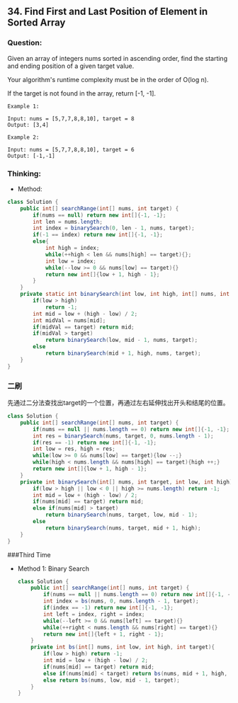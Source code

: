 ## 34. Find First and Last Position of Element in Sorted Array

### Question:
Given an array of integers nums sorted in ascending order, find the starting and ending position of a given target value.

Your algorithm's runtime complexity must be in the order of O(log n).

If the target is not found in the array, return [-1, -1].

```
Example 1:

Input: nums = [5,7,7,8,8,10], target = 8
Output: [3,4]

Example 2:

Input: nums = [5,7,7,8,8,10], target = 6
Output: [-1,-1]
```

### Thinking:
* Method:

```Java
class Solution {
    public int[] searchRange(int[] nums, int target) {
        if(nums == null) return new int[]{-1, -1};
        int len = nums.length;
        int index = binarySearch(0, len - 1, nums, target);
        if(-1 == index) return new int[]{-1, -1};
        else{
            int high = index;
            while(++high < len && nums[high] == target){};
            int low = index;
            while(--low >= 0 && nums[low] == target){}
            return new int[]{low + 1, high - 1};
        }
    }
    private static int binarySearch(int low, int high, int[] nums, int target){
        if(low > high)
            return -1;
        int mid = low + (high - low) / 2;
        int midVal = nums[mid];
        if(midVal == target) return mid;
        if(midVal > target)
            return binarySearch(low, mid - 1, nums, target);
        else
            return binarySearch(mid + 1, high, nums, target);
    }
}
```

### 二刷
先通过二分法查找出target的一个位置，再通过左右延伸找出开头和结尾的位置。

```Java
class Solution {
    public int[] searchRange(int[] nums, int target) {
        if(nums == null || nums.length == 0) return new int[]{-1, -1};
        int res = binarySearch(nums, target, 0, nums.length - 1);
        if(res == -1) return new int[]{-1, -1};
        int low = res, high = res;
        while(low >= 0 && nums[low] == target){low --;}
        while(high < nums.length && nums[high] == target){high ++;}
        return new int[]{low + 1, high - 1};
    }
    private int binarySearch(int[] nums, int target, int low, int high){
        if(low > high || low < 0 || high >= nums.length) return -1;
        int mid = low + (high - low) / 2;
        if(nums[mid] == target) return mid;
        else if(nums[mid] > target)
            return binarySearch(nums, target, low, mid - 1);
        else
            return binarySearch(nums, target, mid + 1, high);
    }
}
```

###Third Time
* Method 1: Binary Search
	```Java
	class Solution {
		public int[] searchRange(int[] nums, int target) {
			if(nums == null || nums.length == 0) return new int[]{-1, -1};
			int index = bs(nums, 0, nums.length - 1, target);
			if(index == -1) return new int[]{-1, -1};
			int left = index, right = index;
			while(--left >= 0 && nums[left] == target){}
			while(++right < nums.length && nums[right] == target){}
			return new int[]{left + 1, right - 1};
		}
		private int bs(int[] nums, int low, int high, int target){
			if(low > high) return -1;
			int mid = low + (high - low) / 2;
			if(nums[mid] == target) return mid;
			else if(nums[mid] < target) return bs(nums, mid + 1, high, target);
			else return bs(nums, low, mid - 1, target);
		}
	}
	```